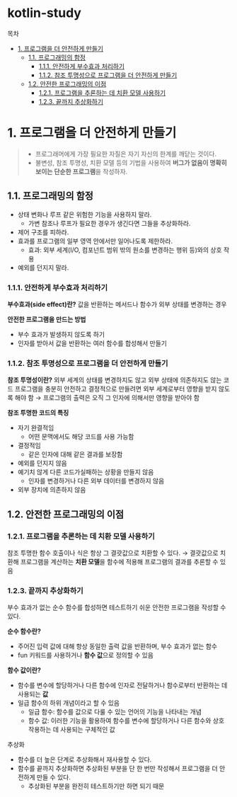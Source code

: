 # kotlin-study
목차
- [1. 프로그램을 더 안전하게 만들기](#1-----------------)
    * [1.1. 프로그래밍의 함정](#11----------)
        + [1.1.1. 안전하게 부수효과 처리하기](#111---------------)
        + [1.1.2. 참조 투명성으로 프로그램을 더 안전하게 만들기](#112--------------------------)
    * [1.2. 안전한 프로그래밍의 이점](#12--------------)
        + [1.2.1. 프로그램을 추론하는 데 치환 모델 사용하기](#121------------------------)
        + [1.2.3. 끝까지 추상화하기](#123----------)

# 1. 프로그램을 더 안전하게 만들기
> - 프로그래머에게 가장 필요한 자질은 자기 자신의 한계를 깨닫는 것이다.
> - 불변성, 참조 투명성, 치환 모델 등의 기법을 사용하여 **버그가 없음이 명확히 보이는 단순한 프로그램**을 작성하자.

## 1.1. 프로그래밍의 함정

- 상태 변화나 루프 같은 위험한 기능을 사용하지 말라.
    - 가변 참조나 루프가 필요한 경우가 생긴다면 그들을 추상화하라.
- 제어 구조를 피하라.
- 효과를 프로그램의 일부 영역 안에서만 일어나도록 제한하라.
    - 효과: 외부 세계(I/O, 컴포넌트 범위 밖의 원소를 변경하는 행위 등)와의 상호 작용
- 예외를 던지지 말라.

### 1.1.1. 안전하게 부수효과 처리하기

**부수효과(side effect)란?**
값을 반환하는 메서드나 함수가 외부 상태를 변경하는 경우

**안전한 프로그램을 만드는 방법**
- 부수 효과가 발생하지 않도록 하기
- 인자를 받아서 값을 반환하는 여러 함수를 합성해서 만들기

### 1.1.2. 참조 투명성으로 프로그램을 더 안전하게 만들기

**참조 투명성이란?**
외부 세계의 상태를 변경하지도 않고 외부 상태에 의존하지도 않는 코드
프로그램을 충분히 안전하고 결정적으로 만들려면 외부 세계로부터 영향을 받지 않도록 해야 함
→ 프로그램의 출력은 오직 그 인자에 의해서만 영향을 받아야 함

**참조 투명한 코드의 특징**
- 자기 완결적임
    - 어떤 문맥에서도 해당 코드를 사용 가능함
- 결정적임
    - 같은 인자에 대해 같은 결과를 보장함
- 예외를 던지지 않음
- 예기치 않게 다른 코드가실패하는 상황을 만들지 않음
    - 인자를 변경하거나 다른 외부 데이터를 변경하지 않음
- 외부 장치에 의존하지 않음

## 1.2. 안전한 프로그래밍의 이점

### 1.2.1. 프로그램을 추론하는 데 치환 모델 사용하기
참조 투명한 함수 호출이나 식은 항상 그 결괏값으로 치환할 수 있다.
→ 결괏값으로 치환해 프로그램을 계산하는 **치환 모델**을 함수에 적용해 프로그램의 결과를 추론할 수 있음

### 1.2.3. 끝까지 추상화하기
부수 효과가 없는 순수 함수를 합성하면 테스트하기 쉬운 안전한 프로그램을 작성할 수 있다.

**순수 함수란?**
- 주어진 입력 값에 대해 항상 동일한 출력 값을 반환하며, 부수 효과가 없는 함수
- fun 키워드를 사용하거나 **함수 값**으로 정의할 수 있음

**함수 값이란?**
- 함수를 변수에 할당하거나 다른 함수에 인자로 전달하거나 함수로부터 반환하는 데 사용되는 **값**
- 일급 함수의 하위 개념이라고 할 수 있음
    - 일급 함수: 함수를 값으로 다룰 수 있는 언어의 기능을 나타내는 개념
    - 함수 값: 이러한 기능을 활용하여 함수를 변수에 할당하거나 다른 함수와 상호 작용하는 데 사용되는 구체적인 값

추상화
- 함수를 더 높은 단계로 추상화해서 재사용할 수 있다.
- 함수를 끝까지 추상화하면 추상화된 부분을 단 한 번만 작성해서 프로그램을 더 안전하게 만들 수 있다.
    - 추상화된 부분을 완전히 테스트하기만 하면 되기 때문
